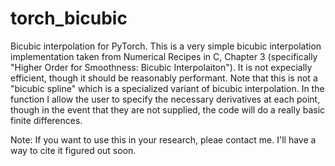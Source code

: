 # torch_bicubic
Bicubic interpolation for PyTorch. This is a very simple bicubic interpolation
implementation taken from Numerical Recipes in C, Chapter 3 (specifically
"Higher Order for Smoothness: Bicubic Interpolaiton"). It is not expecially
efficient, though it should be reasonably performant. Note that this is not a
"bicubic spline" which is a specialized variant of bicubic interpolation. In the
function I allow the user to specify the necessary derivatives at each point,
though in the event that they are not supplied, the code will do a really basic
finite differences.

Note: If you want to use this in your research, pleae contact me. I'll have a
way to cite it figured out soon.

